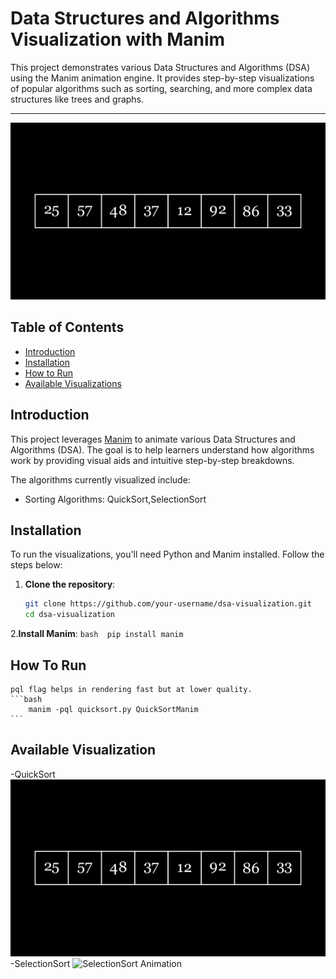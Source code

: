 # Data Structures and Algorithms Visualization with Manim

This project demonstrates various Data Structures and Algorithms (DSA) using the Manim animation engine. It provides step-by-step visualizations of popular algorithms such as sorting, searching, and more complex data structures like trees and graphs.

--------
![QuickSort Animation](Sorting/gif/QuickSortGIF.gif)
## Table of Contents
- [Introduction](#introduction)
- [Installation](#installation)
- [How to Run](#how-to-run)
- [Available Visualizations](#available-visualizations)

## Introduction
This project leverages [Manim](https://github.com/ManimCommunity/manim) to animate various Data Structures and Algorithms (DSA). The goal is to help learners understand how algorithms work by providing visual aids and intuitive step-by-step breakdowns.

The algorithms currently visualized include:
- Sorting Algorithms: QuickSort,SelectionSort

## Installation

To run the visualizations, you'll need Python and Manim installed. Follow the steps below:

1. **Clone the repository**:
   ```bash
   git clone https://github.com/your-username/dsa-visualization.git
   cd dsa-visualization
2.**Install Manim**:
    ```bash 
    pip install manim
    ```
## How To Run
    pql flag helps in rendering fast but at lower quality.
    ```bash
        manim -pql quicksort.py QuickSortManim
    ```



## Available Visualization
-QuickSort
![QuickSort Animation](Sorting/gif/QuickSortGIF.gif)
-SelectionSort
![SelectionSort Animation](Sorting/gif/SelectionSortGIF.gif)